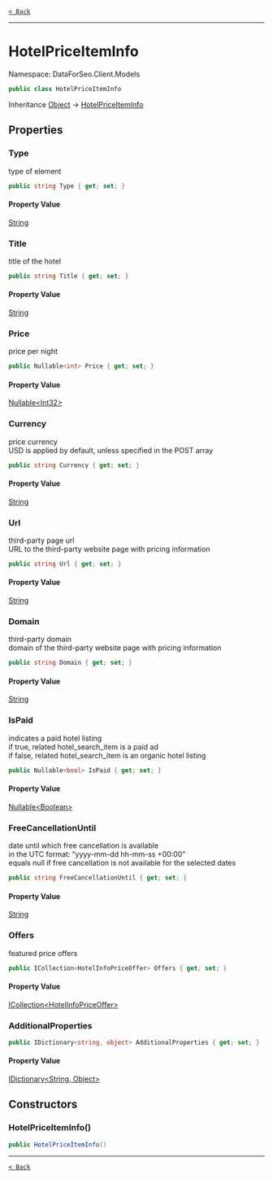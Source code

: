[`< Back`](./)

---

# HotelPriceItemInfo

Namespace: DataForSeo.Client.Models

```csharp
public class HotelPriceItemInfo
```

Inheritance [Object](https://docs.microsoft.com/en-us/dotnet/api/system.object) → [HotelPriceItemInfo](./dataforseo.client.models.hotelpriceiteminfo)

## Properties

### **Type**

type of element

```csharp
public string Type { get; set; }
```

#### Property Value

[String](https://docs.microsoft.com/en-us/dotnet/api/system.string)<br>

### **Title**

title of the hotel

```csharp
public string Title { get; set; }
```

#### Property Value

[String](https://docs.microsoft.com/en-us/dotnet/api/system.string)<br>

### **Price**

price per night

```csharp
public Nullable<int> Price { get; set; }
```

#### Property Value

[Nullable&lt;Int32&gt;](https://docs.microsoft.com/en-us/dotnet/api/system.nullable-1)<br>

### **Currency**

price currency
 <br>USD is applied by default, unless specified in the POST array

```csharp
public string Currency { get; set; }
```

#### Property Value

[String](https://docs.microsoft.com/en-us/dotnet/api/system.string)<br>

### **Url**

third-party page url
 <br>URL to the third-party website page with pricing information

```csharp
public string Url { get; set; }
```

#### Property Value

[String](https://docs.microsoft.com/en-us/dotnet/api/system.string)<br>

### **Domain**

third-party domain
 <br>domain of the third-party website page with pricing information

```csharp
public string Domain { get; set; }
```

#### Property Value

[String](https://docs.microsoft.com/en-us/dotnet/api/system.string)<br>

### **IsPaid**

indicates a paid hotel listing
 <br>if true, related hotel_search_item is a paid ad
 <br>if false, related hotel_search_item is an organic hotel listing

```csharp
public Nullable<bool> IsPaid { get; set; }
```

#### Property Value

[Nullable&lt;Boolean&gt;](https://docs.microsoft.com/en-us/dotnet/api/system.nullable-1)<br>

### **FreeCancellationUntil**

date until which free cancellation is available
 <br>in the UTC format: “yyyy-mm-dd hh-mm-ss +00:00”
 <br>equals null if free cancellation is not available for the selected dates

```csharp
public string FreeCancellationUntil { get; set; }
```

#### Property Value

[String](https://docs.microsoft.com/en-us/dotnet/api/system.string)<br>

### **Offers**

featured price offers

```csharp
public ICollection<HotelInfoPriceOffer> Offers { get; set; }
```

#### Property Value

[ICollection&lt;HotelInfoPriceOffer&gt;](./dataforseo.client.models.hotelinfopriceoffer)<br>

### **AdditionalProperties**

```csharp
public IDictionary<string, object> AdditionalProperties { get; set; }
```

#### Property Value

[IDictionary&lt;String, Object&gt;](https://docs.microsoft.com/en-us/dotnet/api/system.collections.generic.idictionary-2)<br>

## Constructors

### **HotelPriceItemInfo()**

```csharp
public HotelPriceItemInfo()
```

---

[`< Back`](./)
